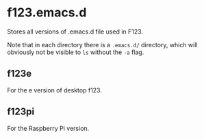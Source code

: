 
# f123.emacs.d

Stores all versions of .emacs.d file used in F123.

Note that in each directory there is a `.emacs.d/` directory, which will obviously not be visible to 
`ls` without the `-a` flag.

## f123e

For the e version of desktop f123.

## f123pi

For the Raspberry Pi version.

